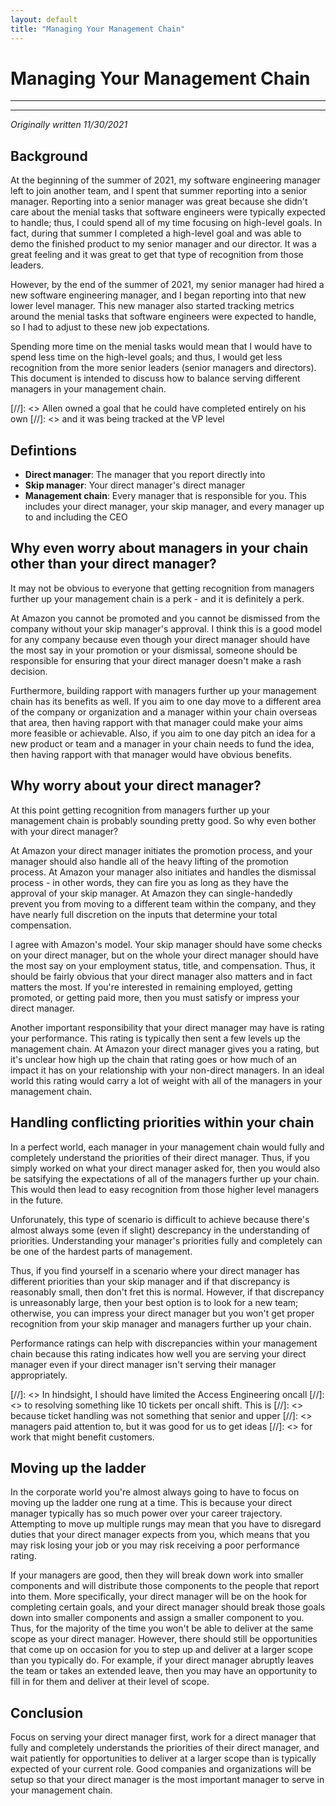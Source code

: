 ```yaml
---
layout: default
title: "Managing Your Management Chain"
---
```


# Managing Your Management Chain

---
---

_Originally written 11/30/2021_

## Background

At the beginning of the summer of 2021, my software engineering manager
left to join another team, and I spent that summer reporting into a senior
manager. Reporting into a senior manager was great because she didn't care
about the menial tasks that software engineers were typically expected to
handle; thus, I could spend all of my time focusing on high-level goals.
In fact, during that summer I completed a high-level goal and was able
to demo the finished product to my senior manager and our director. It
was a great feeling and it was great to get that type of recognition
from those leaders.

However, by the end of the summer of 2021, my senior manager had hired a
new software engineering manager, and I began reporting into that new
lower level manager. This new manager also started tracking metrics around
the menial tasks that software engineers were expected to handle, so I had
to adjust to these new job expectations.

Spending more time on the menial tasks would mean that I would have to
spend less time on the high-level goals; and thus, I would get less
recognition from the more senior leaders (senior managers and directors).
This document is intended to discuss how to balance serving different
managers in your management chain.

[//]: <> Allen owned a goal that he could have completed entirely on his own
[//]: <> and it was being tracked at the VP level

## Defintions

* __Direct manager__: The manager that you report directly into
* __Skip manager__: Your direct manager's direct manager
* __Management chain__: Every manager that is responsible for you. This
includes your direct manager, your skip manager, and every manager up to
and including the CEO


## Why even worry about managers in your chain other than your direct manager?

It may not be obvious to everyone that getting recognition from managers
further up your management chain is a perk - and it is definitely a perk.

At Amazon you cannot be promoted and you cannot be dismissed from the company
without your skip manager's approval. I think this is a good model for any
company because even though your direct manager should have the most say
in your promotion or your dismissal, someone should be responsible for
ensuring that your direct manager doesn't make a rash decision.

Furthermore, building rapport with managers further up your management chain
has its benefits as well. If you aim to one day move to a different area
of the company or organization and a manager within your chain overseas
that area, then having rapport with that manager could make your aims
more feasible or achievable. Also, if you aim to one day pitch an idea
for a new product or team and a manager in your chain needs to fund the
idea, then having rapport with that manager would have obvious benefits.


## Why worry about your direct manager?

At this point getting recognition from managers further up your management
chain is probably sounding pretty good. So why even bother with your
direct manager?

At Amazon your direct manager initiates the promotion process, and your
manager should also handle all of the heavy lifting of the promotion
process. At Amazon your manager also initiates and handles the dismissal
process - in other words, they can fire you as long as they have the
approval of your skip manager. At Amazon they can single-handedly prevent
you from moving to a different team within the company, and they have
nearly full discretion on the inputs that determine your total compensation.

I agree with Amazon's model. Your skip manager should have some checks
on your direct manager, but on the whole your direct manager should have
the most say on your employment status, title, and compensation. Thus,
it should be fairly obvious that your direct manager also matters and
in fact matters the most. If you're interested in remaining employed,
getting promoted, or getting paid more, then you must satisfy or impress
your direct manager.

Another important responsibility that your direct manager may have is
rating your performance. This rating is typically then sent a few
levels up the management chain. At Amazon your direct manager gives
you a rating, but it's unclear how high up the chain that rating goes
or how much of an impact it has on your relationship with your non-direct
managers. In an ideal world this rating would carry a lot of weight with
all of the managers in your management chain.


## Handling conflicting priorities within your chain

In a perfect world, each manager in your management chain would fully
and completely understand the priorities of their direct manager. Thus,
if you simply worked on what your direct manager asked for, then you
would also be satsifying the expectations of all of the managers further
up your chain. This would then lead to easy recognition from those higher
level managers in the future.

Unforunately, this type of scenario is difficult to achieve because
there's almost always some (even if slight) descrepancy in the
understanding of priorities. Understanding your manager's priorities
fully and completely can be one of the hardest parts of management.

Thus, if you find yourself in a scenario where your direct manager has
different priorities than your skip manager and if that discrepancy
is reasonably small, then don't fret this is normal. However, if that
discrepancy is unreasonably large, then your best option is to look
for a new team; otherwise, you can impress your direct manager but you
won't get proper recognition from your skip manager and managers further
up your chain.

Performance ratings can help with discrepancies within your management
chain because this rating indicates how well you are serving your direct
manager even if your direct manager isn't serving their manager
appropriately.

[//]: <> In hindsight, I should have limited the Access Engineering oncall
[//]: <> to resolving something like 10 tickets per oncall shift. This is
[//]: <> because ticket handling was not something that senior and upper
[//]: <> managers paid attention to, but it was good for us to get ideas
[//]: <> for work that might benefit customers.

## Moving up the ladder

In the corporate world you're almost always going to have to focus on
moving up the ladder one rung at a time. This is because your direct
manager typically has so much power over your career trajectory.
Attempting to move up multiple rungs may mean that you have to disregard
duties that your direct manager expects from you, which means that you
may risk losing your job or you may risk receiving a poor performance
rating.

If your managers are good, then they will break down work into smaller
components and will distribute those components to the people that report
into them. More specifically, your direct manager will be on the hook
for completing certain goals, and your direct manager should break those
goals down into smaller components and assign a smaller component to you.
Thus, for the majority of the time you won't be able to deliver at the
same scope as your direct manager. However, there should still be
opportunities that come up on occasion for you to step up and deliver
at a larger scope than you typically do. For example, if your direct
manager abruptly leaves the team or takes an extended leave, then you may
have an opportunity to fill in for them and deliver at their level of
scope.


## Conclusion

Focus on serving your direct manager first, work for a direct manager that
fully and completely understands the priorities of their direct manager,
and wait patiently for opportunities to deliver at a larger scope than
is typically expected of your current role. Good companies and
organizations will be setup so that your direct manager is the most
important manager to serve in your management chain.


